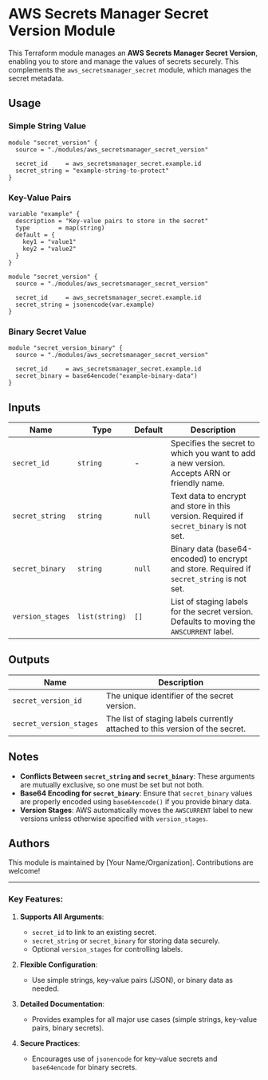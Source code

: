 # AWS Secrets Manager Secret Version Module

This Terraform module manages an **AWS Secrets Manager Secret Version**, enabling you to store and manage the values of secrets securely. This complements the `aws_secretsmanager_secret` module, which manages the secret metadata.

## Usage

### Simple String Value

```hcl
module "secret_version" {
  source = "./modules/aws_secretsmanager_secret_version"

  secret_id     = aws_secretsmanager_secret.example.id
  secret_string = "example-string-to-protect"
}
```

### Key-Value Pairs

```hcl
variable "example" {
  description = "Key-value pairs to store in the secret"
  type        = map(string)
  default = {
    key1 = "value1"
    key2 = "value2"
  }
}

module "secret_version" {
  source = "./modules/aws_secretsmanager_secret_version"

  secret_id     = aws_secretsmanager_secret.example.id
  secret_string = jsonencode(var.example)
}
```

### Binary Secret Value

```hcl
module "secret_version_binary" {
  source = "./modules/aws_secretsmanager_secret_version"

  secret_id     = aws_secretsmanager_secret.example.id
  secret_binary = base64encode("example-binary-data")
}
```

## Inputs

| Name             | Type           | Default | Description                                                                                |
| ---------------- | -------------- | ------- | ------------------------------------------------------------------------------------------ |
| `secret_id`      | `string`       | -       | Specifies the secret to which you want to add a new version. Accepts ARN or friendly name. |
| `secret_string`  | `string`       | `null`  | Text data to encrypt and store in this version. Required if `secret_binary` is not set.    |
| `secret_binary`  | `string`       | `null`  | Binary data (base64-encoded) to encrypt and store. Required if `secret_string` is not set. |
| `version_stages` | `list(string)` | `[]`    | List of staging labels for the secret version. Defaults to moving the `AWSCURRENT` label.  |

## Outputs

| Name                    | Description                                                                  |
| ----------------------- | ---------------------------------------------------------------------------- |
| `secret_version_id`     | The unique identifier of the secret version.                                 |
| `secret_version_stages` | The list of staging labels currently attached to this version of the secret. |

## Notes

- **Conflicts Between `secret_string` and `secret_binary`**: These arguments are mutually exclusive, so one must be set but not both.
- **Base64 Encoding for `secret_binary`**: Ensure that `secret_binary` values are properly encoded using `base64encode()` if you provide binary data.
- **Version Stages**: AWS automatically moves the `AWSCURRENT` label to new versions unless otherwise specified with `version_stages`.

## Authors

This module is maintained by [Your Name/Organization]. Contributions are welcome!

---

### Key Features:

1. **Supports All Arguments**:

   - `secret_id` to link to an existing secret.
   - `secret_string` or `secret_binary` for storing data securely.
   - Optional `version_stages` for controlling labels.

2. **Flexible Configuration**:

   - Use simple strings, key-value pairs (JSON), or binary data as needed.

3. **Detailed Documentation**:

   - Provides examples for all major use cases (simple strings, key-value pairs, binary secrets).

4. **Secure Practices**:
   - Encourages use of `jsonencode` for key-value secrets and `base64encode` for binary secrets.
